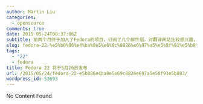 ```yaml
---
author: Martin Liu
categories:
  - opensource
comments: true
date: 2015-05-24T08:37:06Z
subtitle: 前两个月终于加入了Fedora的项目，订阅了几个邮件组，对翻译网站比较感兴趣，因此加入了翻译员组。由于工作实在太忙，没法挤出时间，参与到F22发布相关的网站更新工作中。瞧瞧在过两天都要发布了，创新就是这样，总是看着别人折腾的热闹，想把自己真真放进去，还需要一番周折。
slug: fedora-22-%e5%b0%86%e4%ba%8e5%e6%9c%8826%e6%97%a5%e5%8f%91%e5%b8%83
tags:
  - "22"
  - fedora
title: Fedora 22 将于5月26日发布
url: /2015/05/24/fedora-22-e5b086e4ba8e5e69c8826e697a5e58f91e5b883/
wordpress_id: 53693
---
```


No Content Found
